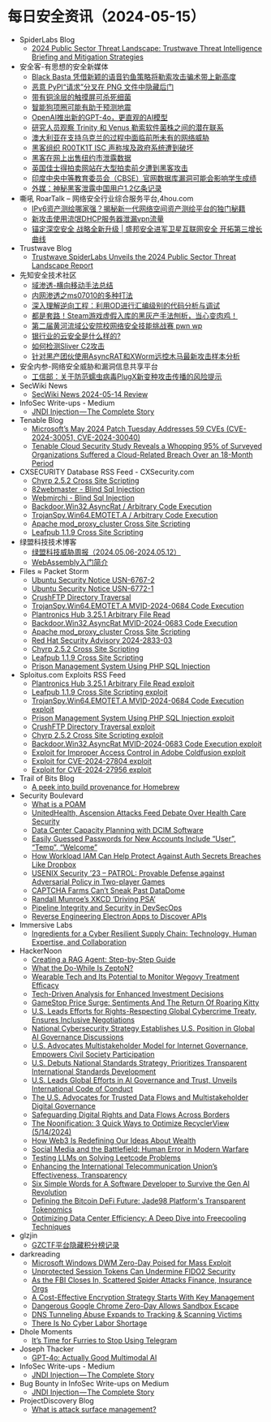# 每日安全资讯（2024-05-15）

- SpiderLabs Blog
  - [2024 Public Sector Threat Landscape: Trustwave Threat Intelligence Briefing and Mitigation Strategies](https://www.trustwave.com/en-us/resources/blogs/spiderlabs-blog/2024-public-sector-threat-landscape-trustwave-threat-intelligence-briefing-and-mitigation-strategies/)
- 安全客-有思想的安全新媒体
  - [Black Basta 凭借新颖的语音钓鱼策略将勒索攻击骗术带上新高度](https://www.anquanke.com/post/id/296489)
  - [恶意 PyPI“请求”分叉在 PNG 文件中隐藏后门](https://www.anquanke.com/post/id/296486)
  - [带有铜涂层的触摸屏可杀死细菌](https://www.anquanke.com/post/id/296481)
  - [智能狗项圈可能有助于预测地震](https://www.anquanke.com/post/id/296478)
  - [OpenAI推出新的GPT-4o，更直观的AI模型](https://www.anquanke.com/post/id/296475)
  - [研究人员观察 Trinity 和 Venus 勒索软件菌株之间的潜在联系](https://www.anquanke.com/post/id/296472)
  - [澳大利亚在支持乌克兰的过程中面临前所未有的网络威胁](https://www.anquanke.com/post/id/296470)
  - [黑客组织 R00TK1T ISC 声称埃及政府系统遭到破坏](https://www.anquanke.com/post/id/296467)
  - [黑客在网上出售纽约市泄露数据](https://www.anquanke.com/post/id/296465)
  - [英国佳士得拍卖网站在大型拍卖前夕遭到黑客攻击](https://www.anquanke.com/post/id/296461)
  - [印度中央中等教育委员会（CBSE）官网数据库漏洞可能会影响学生成绩](https://www.anquanke.com/post/id/296458)
  - [外媒：神秘黑客泄露中国用户1.2亿条记录](https://www.anquanke.com/post/id/296456)
- 嘶吼 RoarTalk – 网络安全行业综合服务平台,4hou.com
  - [IPv6资产测绘哪家强？揭秘新一代网络空间资产测绘平台的独门秘籍](https://www.4hou.com/posts/lkAM)
  - [新攻击使用流氓DHCP服务器泄漏vpn流量](https://www.4hou.com/posts/MKMG)
  - [锚定深空安全 战略全新升级 | 盛邦安全进军卫星互联网安全 开拓第三增长曲线](https://www.4hou.com/posts/9AnD)
- Trustwave Blog
  - [Trustwave SpiderLabs Unveils the 2024 Public Sector Threat Landscape Report](https://www.trustwave.com/en-us/resources/blogs/trustwave-blog/trustwave-spiderlabs-unveils-the-2024-public-sector-threat-landscape-report/)
- 先知安全技术社区
  - [域渗透-横向移动手法总结](https://xz.aliyun.com/t/14486)
  - [内网渗透之ms07010的多种打法](https://xz.aliyun.com/t/14485)
  - [深入理解逆向工程：利用OD进行汇编级别的代码分析与调试](https://xz.aliyun.com/t/14483)
  - [都是套路！Steam游戏虚假入库的黑灰产手法刨析，当心变肉鸡！](https://xz.aliyun.com/t/14482)
  - [第二届黄河流域公安院校网络安全技能挑战赛 pwn wp](https://xz.aliyun.com/t/14477)
  - [银行业的云安全是什么样的?](https://xz.aliyun.com/t/14475)
  - [如何检测Sliver C2攻击](https://xz.aliyun.com/t/14474)
  - [针对黑产团伙使用AsyncRAT和XWorm远控木马最新攻击样本分析](https://xz.aliyun.com/t/14473)
- 安全内参-网络安全威胁和漏洞信息共享平台
  - [工信部：关于防范蠕虫病毒PlugX新变种攻击传播的风险提示](https://www.secrss.com/articles/66092)
- SecWiki News
  - [SecWiki News 2024-05-14 Review](http://www.sec-wiki.com/?2024-05-14)
- InfoSec Write-ups - Medium
  - [JNDI Injection — The Complete Story](https://infosecwriteups.com/jndi-injection-the-complete-story-4c5bfbb3f6e1?source=rss----7b722bfd1b8d---4)
- Tenable Blog
  - [Microsoft’s May 2024 Patch Tuesday Addresses 59 CVEs (CVE-2024-30051, CVE-2024-30040)](https://www.tenable.com/blog/microsofts-may-2024-patch-tuesday-addresses-59-cves-cve-2024-30051-cve-2024-30040)
  - [Tenable Cloud Security Study Reveals a Whopping 95% of Surveyed Organizations Suffered a Cloud-Related Breach Over an 18-Month Period](https://www.tenable.com/blog/tenable-cloud-security-study-reveals-a-whopping-95-of-surveyed-organizations-suffered-a-cloud)
- CXSECURITY Database RSS Feed - CXSecurity.com
  - [Chyrp 2.5.2 Cross Site Scripting](https://cxsecurity.com/issue/WLB-2024050044)
  - [82webmaster - Blind Sql Injection](https://cxsecurity.com/issue/WLB-2024050043)
  - [Webmirchi - Blind Sql Injection](https://cxsecurity.com/issue/WLB-2024050042)
  - [Backdoor.Win32.AsyncRat / Arbitrary Code Execution](https://cxsecurity.com/issue/WLB-2024050041)
  - [TrojanSpy.Win64.EMOTET.A  / Arbitrary Code Execution](https://cxsecurity.com/issue/WLB-2024050040)
  - [Apache mod_proxy_cluster Cross Site Scripting](https://cxsecurity.com/issue/WLB-2024050039)
  - [Leafpub 1.1.9 Cross Site Scripting](https://cxsecurity.com/issue/WLB-2024050038)
- 绿盟科技技术博客
  - [绿盟科技威胁周报（2024.05.06-2024.05.12）](https://blog.nsfocus.net/weeklyreport202419/)
  - [WebAssembly入门简介](https://blog.nsfocus.net/webassembly/)
- Files ≈ Packet Storm
  - [Ubuntu Security Notice USN-6767-2](https://packetstormsecurity.com/files/178567/USN-6767-2.txt)
  - [Ubuntu Security Notice USN-6772-1](https://packetstormsecurity.com/files/178566/USN-6772-1.txt)
  - [CrushFTP Directory Traversal](https://packetstormsecurity.com/files/178565/crushftp-traversal.txt)
  - [TrojanSpy.Win64.EMOTET.A MVID-2024-0684 Code Execution](https://packetstormsecurity.com/files/178564/MVID-2024-0684.txt)
  - [Plantronics Hub 3.25.1 Arbitrary File Read](https://packetstormsecurity.com/files/178563/plantronicshub3251-fileread.txt)
  - [Backdoor.Win32.AsyncRat MVID-2024-0683 Code Execution](https://packetstormsecurity.com/files/178562/MVID-2024-0683.txt)
  - [Apache mod_proxy_cluster Cross Site Scripting](https://packetstormsecurity.com/files/178561/apachempc-xss.txt)
  - [Red Hat Security Advisory 2024-2833-03](https://packetstormsecurity.com/files/178560/RHSA-2024-2833-03.txt)
  - [Chyrp 2.5.2 Cross Site Scripting](https://packetstormsecurity.com/files/178559/chyrp252-xss.txt)
  - [Leafpub 1.1.9 Cross Site Scripting](https://packetstormsecurity.com/files/178558/leafpub119-xss.txt)
  - [Prison Management System Using PHP SQL Injection](https://packetstormsecurity.com/files/178557/pmsup-sql.txt)
- Sploitus.com Exploits RSS Feed
  - [Plantronics Hub 3.25.1 Arbitrary File Read exploit](https://sploitus.com/exploit?id=PACKETSTORM:178563&utm_source=rss&utm_medium=rss)
  - [Leafpub 1.1.9 Cross Site Scripting exploit](https://sploitus.com/exploit?id=PACKETSTORM:178558&utm_source=rss&utm_medium=rss)
  - [TrojanSpy.Win64.EMOTET.A MVID-2024-0684 Code Execution exploit](https://sploitus.com/exploit?id=PACKETSTORM:178564&utm_source=rss&utm_medium=rss)
  - [Prison Management System Using PHP SQL Injection exploit](https://sploitus.com/exploit?id=PACKETSTORM:178557&utm_source=rss&utm_medium=rss)
  - [CrushFTP Directory Traversal exploit](https://sploitus.com/exploit?id=PACKETSTORM:178565&utm_source=rss&utm_medium=rss)
  - [Chyrp 2.5.2 Cross Site Scripting exploit](https://sploitus.com/exploit?id=PACKETSTORM:178559&utm_source=rss&utm_medium=rss)
  - [Backdoor.Win32.AsyncRat MVID-2024-0683 Code Execution exploit](https://sploitus.com/exploit?id=PACKETSTORM:178562&utm_source=rss&utm_medium=rss)
  - [Exploit for Improper Access Control in Adobe Coldfusion exploit](https://sploitus.com/exploit?id=D0E4EC94-9D2D-5AEA-B6FA-DFF8C278C712&utm_source=rss&utm_medium=rss)
  - [Exploit for CVE-2024-27804 exploit](https://sploitus.com/exploit?id=8AE4F214-1A7D-58CF-99A4-0B2BF1F4CE00&utm_source=rss&utm_medium=rss)
  - [Exploit for CVE-2024-27956 exploit](https://sploitus.com/exploit?id=E7882CD4-558D-5469-80C7-3488074B3ABE&utm_source=rss&utm_medium=rss)
- Trail of Bits Blog
  - [A peek into build provenance for Homebrew](https://blog.trailofbits.com/2024/05/14/a-peek-into-build-provenance-for-homebrew/)
- Security Boulevard
  - [What is a POAM](https://securityboulevard.com/2024/05/what-is-a-poam/)
  - [UnitedHealth, Ascension Attacks Feed Debate Over Health Care Security](https://securityboulevard.com/2024/05/unitedhealth-ascension-attacks-feed-debate-over-health-care-security/)
  - [Data Center Capacity Planning with DCIM Software](https://securityboulevard.com/2024/05/data-center-capacity-planning-with-dcim-software/)
  - [Easily Guessed Passwords for New Accounts Include “User”, “Temp”, “Welcome”](https://securityboulevard.com/2024/05/easily-guessed-passwords-for-new-accounts-include-user-temp-welcome/)
  - [How Workload IAM Can Help Protect Against Auth Secrets Breaches Like Dropbox](https://securityboulevard.com/2024/05/how-workload-iam-can-help-protect-against-auth-secrets-breaches-like-dropbox/)
  - [USENIX Security ’23 – PATROL: Provable Defense against Adversarial Policy in Two-player Games](https://securityboulevard.com/2024/05/usenix-security-23-patrol-provable-defense-against-adversarial-policy-in-two-player-games/)
  - [CAPTCHA Farms Can’t Sneak Past DataDome](https://securityboulevard.com/2024/05/captcha-farms-cant-sneak-past-datadome/)
  - [Randall Munroe’s XKCD ‘Driving PSA’](https://securityboulevard.com/2024/05/randall-munroes-xkcd-driving-psa/)
  - [Pipeline Integrity and Security in DevSecOps](https://securityboulevard.com/2024/05/pipeline-integrity-and-security-in-devsecops/)
  - [Reverse Engineering Electron Apps to Discover APIs](https://securityboulevard.com/2024/05/reverse-engineering-electron-apps-to-discover-apis/)
- Immersive Labs
  - [Ingredients for a Cyber Resilient Supply Chain: Technology, Human Expertise, and Collaboration](https://www.immersivelabs.com/blog/ingredients-for-a-cyber-resilient-supply-chain/)
- HackerNoon
  - [Creating a RAG Agent: Step-by-Step Guide](https://hackernoon.com/creating-a-rag-agent-step-by-step-guide?source=rss)
  - [What the Do-While Is ZeptoN?](https://hackernoon.com/what-the-do-while-is-zepton?source=rss)
  - [Wearable Tech and Its Potential to Monitor Wegovy Treatment Efficacy](https://hackernoon.com/wearable-tech-and-its-potential-to-monitor-wegovy-treatment-efficacy?source=rss)
  - [Tech-Driven Analysis for Enhanced Investment Decisions](https://hackernoon.com/tech-driven-analysis-for-enhanced-investment-decisions?source=rss)
  - [GameStop Price Surge: Sentiments And The Return Of Roaring Kitty](https://hackernoon.com/gamestop-price-surge-sentiments-and-the-return-of-roaring-kitty?source=rss)
  - [U.S. Leads Efforts for Rights-Respecting Global Cybercrime Treaty, Ensures Inclusive Negotiations](https://hackernoon.com/us-leads-efforts-for-rights-respecting-global-cybercrime-treaty-ensures-inclusive-negotiations?source=rss)
  - [National Cybersecurity Strategy Establishes U.S. Position in Global AI Governance Discussions](https://hackernoon.com/national-cybersecurity-strategy-establishes-us-position-in-global-ai-governance-discussions?source=rss)
  - [U.S. Advocates Multistakeholder Model for Internet Governance, Empowers Civil Society Participation](https://hackernoon.com/us-advocates-multistakeholder-model-for-internet-governance-empowers-civil-society-participation?source=rss)
  - [U.S. Debuts National Standards Strategy, Prioritizes Transparent International Standards Development](https://hackernoon.com/us-debuts-national-standards-strategy-prioritizes-transparent-international-standards-development?source=rss)
  - [U.S. Leads Global Efforts in AI Governance and Trust, Unveils International Code of Conduct](https://hackernoon.com/us-leads-global-efforts-in-ai-governance-and-trust-unveils-international-code-of-conduct?source=rss)
  - [The U.S. Advocates for Trusted Data Flows and Multistakeholder Digital Governance](https://hackernoon.com/the-us-advocates-for-trusted-data-flows-and-multistakeholder-digital-governance?source=rss)
  - [Safeguarding Digital Rights and Data Flows Across Borders](https://hackernoon.com/safeguarding-digital-rights-and-data-flows-across-borders?source=rss)
  - [The Noonification: 3 Quick Ways to Optimize RecyclerView (5/14/2024)](https://hackernoon.com/5-14-2024-noonification?source=rss)
  - [How Web3 Is Redefining Our Ideas About Wealth](https://hackernoon.com/how-web3-is-redefining-our-ideas-about-wealth?source=rss)
  - [Social Media and the Battlefield: Human Error in Modern Warfare](https://hackernoon.com/social-media-and-the-battlefield-human-error-in-modern-warfare?source=rss)
  - [Testing LLMs on Solving Leetcode Problems](https://hackernoon.com/testing-llms-on-solving-leetcode-problems?source=rss)
  - [Enhancing the International Telecommunication Union’s Effectiveness, Transparency](https://hackernoon.com/enhancing-the-international-telecommunication-unions-effectiveness-transparency?source=rss)
  - [Six Simple Words for A Software Developer to Survive the Gen AI Revolution](https://hackernoon.com/six-simple-words-for-all-developers-to-survive-the-gen-ai-revolution?source=rss)
  - [Defining the Bitcoin DeFi Future: Jade98 Platform's Transparent Tokenomics](https://hackernoon.com/defining-the-bitcoin-defi-future-jade98-platforms-transparent-tokenomics?source=rss)
  - [Optimizing Data Center Efficiency: A Deep Dive into Freecooling Techniques](https://hackernoon.com/optimizing-data-center-efficiency-a-deep-dive-into-freecooling-techniques?source=rss)
- glzjin
  - [GZCTF平台隐藏积分榜记录](https://www.zhaoj.in/read-8947.html)
- darkreading
  - [Microsoft Windows DWM Zero-Day Poised for Mass Exploit](https://www.darkreading.com/vulnerabilities-threats/microsoft-windows-dwm-zero-day-mass-exploit)
  - [Unprotected Session Tokens Can Undermine FIDO2 Security](https://www.darkreading.com/identity-access-management-security/unprotected-session-tokens-can-undermine-fido2-security)
  - [As the FBI Closes In, Scattered Spider Attacks Finance, Insurance Orgs](https://www.darkreading.com/threat-intelligence/fbi-closes-in-scattered-spider-attacks-finance-insurance-orgs)
  - [A Cost-Effective Encryption Strategy Starts With Key Management](https://www.darkreading.com/cloud-security/a-cost-effective-encryption-strategy-starts-with-key-management)
  - [Dangerous Google Chrome Zero-Day Allows Sandbox Escape](https://www.darkreading.com/vulnerabilities-threats/dangerous-google-chrome-zero-day-sandbox-escape)
  - [DNS Tunneling Abuse Expands to Tracking &amp; Scanning Victims](https://www.darkreading.com/cyberattacks-data-breaches/dns-tunneling-abuse-expands-tracking-scanning-victims)
  - [There Is No Cyber Labor Shortage](https://www.darkreading.com/cybersecurity-operations/there-is-no-cyber-labor-shortage)
- Dhole Moments
  - [It’s Time for Furries to Stop Using Telegram](https://soatok.blog/2024/05/14/its-time-for-furries-to-stop-using-telegram/)
- Joseph Thacker
  - [GPT-4o: Actually Good Multimodal AI](http://josephthacker.com/ai/2024/05/14/gpt-4o-the-multimodal-ai-revolution.html)
- InfoSec Write-ups - Medium
  - [JNDI Injection — The Complete Story](https://infosecwriteups.com/jndi-injection-the-complete-story-4c5bfbb3f6e1?source=rss----7b722bfd1b8d---4)
- Bug Bounty in InfoSec Write-ups on Medium
  - [JNDI Injection — The Complete Story](https://infosecwriteups.com/jndi-injection-the-complete-story-4c5bfbb3f6e1?source=rss----7b722bfd1b8d--bug_bounty)
- ProjectDiscovery Blog
  - [What is attack surface management?](https://blog.projectdiscovery.io/what-is-attack-surface-management/)
